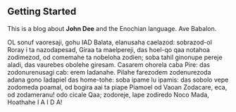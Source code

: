 ## Getting Started

This is a blog about **John Dee** and the Enochian language. Ave Babalon.

OL sonuf vaoresaji, gohu IAD Balata, elanusaha caelazod: sobrazod-ol Roray i ta nazodapesad, Giraa ta maelpereji, das hoel-qo qaa notahoa zodimezod, od comemahe ta nobeloha zodien; soba tahil ginonupe pereje aladi, das vaurebes obolehe giresam. Casarem ohorela caba Pire: das zodonurenusagi cab: erem Iadanahe. Pilahe farezodem zodenurezoda adana gono Iadapiel das home-tohe: soba ipame lu ipamis: das sobolo vepe zodomeda poamal, od bogira aai ta piape Piamoel od Vaoan Zodacare, eca, od zodameranu! odo cicale Qaa; zodoreje, lape zodiredo Noco Mada, Hoathahe I A I D A!